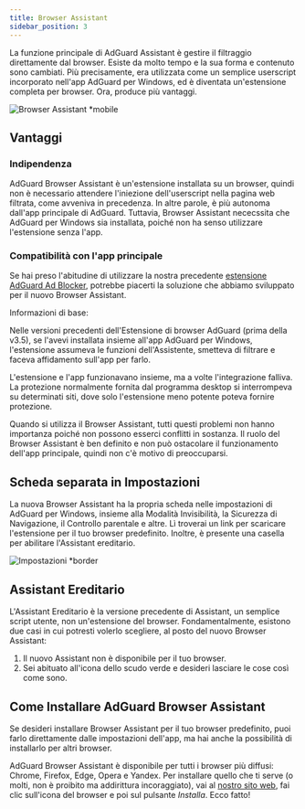 ```yaml
---
title: Browser Assistant
sidebar_position: 3
---
```


La funzione principale di AdGuard Assistant è gestire il filtraggio direttamente dal browser. Esiste da molto tempo e la sua forma e contenuto sono cambiati. Più precisamente, era utilizzata come un semplice userscript incorporato nell'app AdGuard per Windows, ed è diventata un'estensione completa per browser. Ora, produce più vantaggi.

![Browser Assistant *mobile](https://cdn.adtidy.org/content/kb/ad_blocker/windows/browser-assistant/assistant-menu.png)

## Vantaggi

### Indipendenza

AdGuard Browser Assistant è un'estensione installata su un browser, quindi non è necessario attendere l'iniezione dell'userscript nella pagina web filtrata, come avveniva in precedenza. In altre parole, è più autonoma dall'app principale di AdGuard. Tuttavia, Browser Assistant nececssita che AdGuard per Windows sia installata, poiché non ha senso utilizzare l'estensione senza l'app.

### Compatibilità con l'app principale

Se hai preso l'abitudine di utilizzare la nostra precedente [estensione AdGuard Ad Blocker](/adguard-browser-extension/compatibility), potrebbe piacerti la soluzione che abbiamo sviluppato per il nuovo Browser Assistant.

Informazioni di base:

Nelle versioni precedenti dell'Estensione di browser AdGuard (prima della v3.5), se l'avevi installata insieme all'app AdGuard per Windows, l'estensione assumeva le funzioni dell'Assistente, smetteva di filtrare e faceva affidamento sull'app per farlo.

L'estensione e l'app funzionavano insieme, ma a volte l'integrazione falliva. La protezione normalmente fornita dal programma desktop si interrompeva su determinati siti, dove solo l'estensione meno potente poteva fornire protezione.

Quando si utilizza il Browser Assistant, tutti questi problemi non hanno importanza poiché non possono esserci conflitti in sostanza. Il ruolo del Browser Assistant è ben definito e non può ostacolare il funzionamento dell'app principale, quindi non c'è motivo di preoccuparsi.

## Scheda separata in Impostazioni

La nuova Browser Assistant ha la propria scheda nelle impostazioni di AdGuard per Windows, insieme alla Modalità Invisibilità, la Sicurezza di Navigazione, il Controllo parentale e altre. Lì troverai un link per scaricare l'estensione per il tuo browser predefinito. Inoltre, è presente una casella per abilitare l'Assistant ereditario.

![Impostazioni *border](https://cdn.adtidy.org/content/kb/ad_blocker/windows/browser-assistant/browser-assistant.png)

## Assistant Ereditario

L'Assistant Ereditario è la versione precedente di Assistant, un semplice script utente, non un'estensione del browser. Fondamentalmente, esistono due casi in cui potresti volerlo scegliere, al posto del nuovo Browser Assistant:

1. Il nuovo Assistant non è disponibile per il tuo browser.
1. Sei abituato all'icona dello scudo verde e desideri lasciare le cose così come sono.

## Come Installare AdGuard Browser Assistant

Se desideri installare Browser Assistant per il tuo browser predefinito, puoi farlo direttamente dalle impostazioni dell'app, ma hai anche la possibilità di installarlo per altri browser.

AdGuard Browser Assistant è disponibile per tutti i browser più diffusi: Chrome, Firefox, Edge, Opera e Yandex. Per installare quello che ti serve (o molti, non è proibito ma addirittura incoraggiato), vai al [nostro sito web](https://adguard.com/adguard-assistant/overview.html), fai clic sull'icona del browser e poi sul pulsante *Installa*. Ecco fatto!
